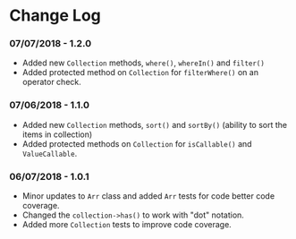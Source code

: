 Change Log
==========

### 07/07/2018 - 1.2.0
* Added new `Collection` methods, `where()`, `whereIn()` and `filter()`
* Added protected method on `Collection` for `filterWhere()` on an operator check.

### 07/06/2018 - 1.1.0
* Added new `Collection` methods, `sort()` and `sortBy()` (ability to sort the items in collection)
* Added protected methods on `Collection` for `isCallable()` and `ValueCallable`.

### 06/07/2018 - 1.0.1
* Minor updates to `Arr` class and added `Arr` tests for code better code coverage.
* Changed the `collection->has()` to work with "dot" notation.
* Added more `Collection` tests to improve code coverage.
